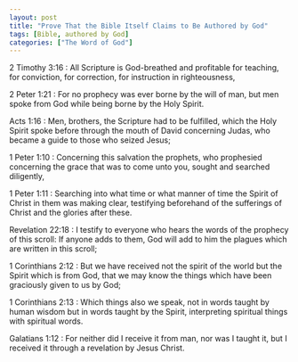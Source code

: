 ```yaml
---
layout: post
title: "Prove That the Bible Itself Claims to Be Authored by God"
tags: [Bible, authored by God]
categories: ["The Word of God"]
---
```


2 Timothy 3:16
: All Scripture is God-breathed and profitable for teaching, for conviction, for correction, for instruction in righteousness,

2 Peter 1:21
: For no prophecy was ever borne by the will of man, but men spoke from God while being borne by the Holy Spirit.

Acts 1:16
: Men, brothers, the Scripture had to be fulfilled, which the Holy Spirit spoke before through the mouth of David concerning Judas, who became a guide to those who seized Jesus;

1 Peter 1:10
: Concerning this salvation the prophets, who prophesied concerning the grace that was to come unto you, sought and searched diligently,

1 Peter 1:11
: Searching into what time or what manner of time the Spirit of Christ in them was making clear, testifying beforehand of the sufferings of Christ and the glories after these.

Revelation 22:18
: I testify to everyone who hears the words of the prophecy of this scroll: If anyone adds to them, God will add to him the plagues which are written in this scroll;

1 Corinthians 2:12
: But we have received not the spirit of the world but the Spirit which is from God, that we may know the things which have been graciously given to us by God;

1 Corinthians 2:13
: Which things also we speak, not in words taught by human wisdom but in words taught by the Spirit, interpreting spiritual things with spiritual words.

Galatians 1:12
:  For neither did I receive it from man, nor was I taught it, but I received it through a revelation by Jesus Christ.
